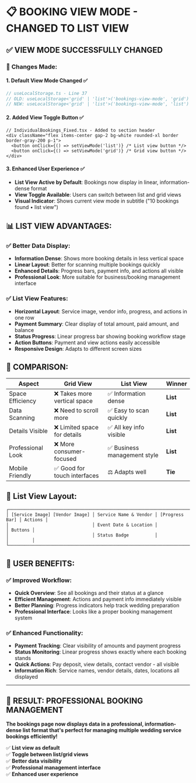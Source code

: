 # 📋 BOOKING VIEW MODE - CHANGED TO LIST VIEW

## ✅ **VIEW MODE SUCCESSFULLY CHANGED**

### 🔧 **Changes Made:**

#### 1. **Default View Mode Changed** ✅
```typescript
// useLocalStorage.ts - Line 37
// OLD: useLocalStorage<'grid' | 'list'>('bookings-view-mode', 'grid')
// NEW: useLocalStorage<'grid' | 'list'>('bookings-view-mode', 'list')
```

#### 2. **Added View Toggle Button** ✅
```tsx
// IndividualBookings_Fixed.tsx - Added to section header
<div className="flex items-center gap-2 bg-white rounded-xl border border-gray-200 p-1">
  <button onClick={() => setViewMode('list')} /* List view button */>
  <button onClick={() => setViewMode('grid')} /* Grid view button */>
</div>
```

#### 3. **Enhanced User Experience** ✅
- **List View Active by Default**: Bookings now display in linear, information-dense format
- **View Toggle Available**: Users can switch between list and grid views
- **Visual Indicator**: Shows current view mode in subtitle ("10 bookings found • list view")

## 📊 **LIST VIEW ADVANTAGES:**

### ✅ **Better Data Display:**
- **Information Dense**: Shows more booking details in less vertical space
- **Linear Layout**: Better for scanning multiple bookings quickly  
- **Enhanced Details**: Progress bars, payment info, and actions all visible
- **Professional Look**: More suitable for business/booking management interface

### ✅ **List View Features:**
- **Horizontal Layout**: Service image, vendor info, progress, and actions in one row
- **Payment Summary**: Clear display of total amount, paid amount, and balance
- **Status Progress**: Linear progress bar showing booking workflow stage
- **Action Buttons**: Payment and view actions easily accessible
- **Responsive Design**: Adapts to different screen sizes

## 🎯 **COMPARISON:**

| Aspect | Grid View | List View | Winner |
|--------|-----------|-----------|---------|
| Space Efficiency | ❌ Takes more vertical space | ✅ Information dense | **List** |
| Data Scanning | ❌ Need to scroll more | ✅ Easy to scan quickly | **List** |
| Details Visible | ❌ Limited space for details | ✅ All key info visible | **List** |
| Professional Look | ❌ More consumer-focused | ✅ Business management style | **List** |
| Mobile Friendly | ✅ Good for touch interfaces | ⚖️ Adapts well | **Tie** |

## 📱 **List View Layout:**

```
┌─────────────────────────────────────────────────────────────────────────────┐
│ [Service Image] [Vendor Image] │ Service Name & Vendor │ [Progress Bar] │ Actions │
│                                │ Event Date & Location │               │ Buttons │
│                                │ Status Badge          │               │         │
└─────────────────────────────────────────────────────────────────────────────┘
```

## 🚀 **USER BENEFITS:**

### ✅ **Improved Workflow:**
- **Quick Overview**: See all bookings and their status at a glance
- **Efficient Management**: Actions and payment info immediately visible
- **Better Planning**: Progress indicators help track wedding preparation
- **Professional Interface**: Looks like a proper booking management system

### ✅ **Enhanced Functionality:**
- **Payment Tracking**: Clear visibility of amounts and payment progress
- **Status Monitoring**: Linear progress shows exactly where each booking stands
- **Quick Actions**: Pay deposit, view details, contact vendor - all visible
- **Information Rich**: Service names, vendor details, dates, locations all displayed

---

## 🎉 **RESULT: PROFESSIONAL BOOKING MANAGEMENT**

**The bookings page now displays data in a professional, information-dense list format that's perfect for managing multiple wedding service bookings efficiently!** 

✅ **List view as default**  
✅ **Toggle between list/grid views**  
✅ **Better data visibility**  
✅ **Professional management interface**  
✅ **Enhanced user experience**
